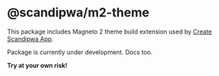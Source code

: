 # @scandipwa/m2-theme

This package includes Magneto 2 theme build extension used by [Create Scandipwa App](https://github.com/scandipwa/create-scandipwa-app).

Package is currently under development. Docs too.

**Try at your own risk!**